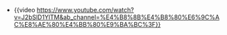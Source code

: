 - {{video https://www.youtube.com/watch?v=J2bSlD1YlTM&ab_channel=%E4%B8%8B%E4%B8%80%E6%9C%AC%E8%AE%80%E4%BB%80%E9%BA%BC%3F}}
